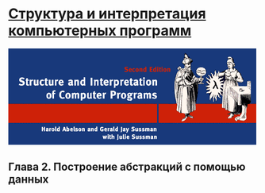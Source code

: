 # [Структура и интерпретация компьютерных программ](../../README.md)

![Alt text](../../images/common/cover-sicp.gif "Структура и интерпретация компьютерных программ")

## Глава 2. Построение абстракций с помощью данных
